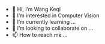 - 👋 Hi, I’m Wang Keqi
- 👀 I’m interested in Computer Vision
- 🌱 I’m currently learning ...
- 💞️ I’m looking to collaborate on ...
- 📫 How to reach me ...

<!---
KeqiWangSXuniversity/KeqiWangSXuniversity is a ✨ special ✨ repository because its `README.md` (this file) appears on your GitHub profile.
You can click the Preview link to take a look at your changes.
--->
